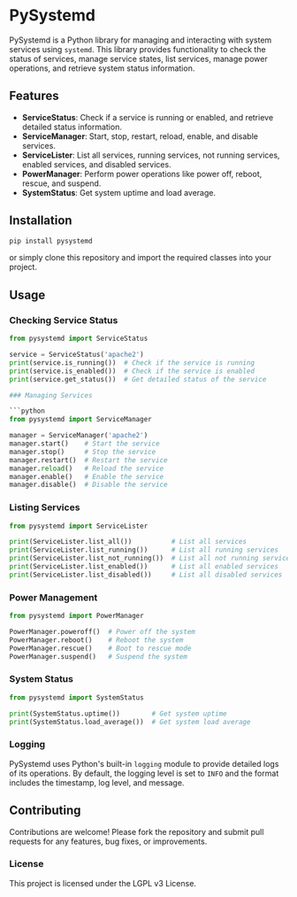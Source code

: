 # PySystemd

PySystemd is a Python library for managing and interacting with system services using `systemd`. This library provides functionality to check the status of services, manage service states, list services, manage power operations, and retrieve system status information.

## Features

- **ServiceStatus**: Check if a service is running or enabled, and retrieve detailed status information.
- **ServiceManager**: Start, stop, restart, reload, enable, and disable services.
- **ServiceLister**: List all services, running services, not running services, enabled services, and disabled services.
- **PowerManager**: Perform power operations like power off, reboot, rescue, and suspend.
- **SystemStatus**: Get system uptime and load average.

## Installation

```python
pip install pysystemd
```
or simply clone this repository and import the required classes into your project.

## Usage

### Checking Service Status

```python
from pysystemd import ServiceStatus

service = ServiceStatus('apache2')
print(service.is_running())  # Check if the service is running
print(service.is_enabled())  # Check if the service is enabled
print(service.get_status())  # Get detailed status of the service

### Managing Services

```python
from pysystemd import ServiceManager

manager = ServiceManager('apache2')
manager.start()    # Start the service
manager.stop()     # Stop the service
manager.restart()  # Restart the service
manager.reload()   # Reload the service
manager.enable()   # Enable the service
manager.disable()  # Disable the service
```

### Listing Services

```python
from pysystemd import ServiceLister

print(ServiceLister.list_all())          # List all services
print(ServiceLister.list_running())      # List all running services
print(ServiceLister.list_not_running())  # List all not running services
print(ServiceLister.list_enabled())      # List all enabled services
print(ServiceLister.list_disabled())     # List all disabled services
```

### Power Management

```python
from pysystemd import PowerManager

PowerManager.poweroff()  # Power off the system
PowerManager.reboot()    # Reboot the system
PowerManager.rescue()    # Boot to rescue mode
PowerManager.suspend()   # Suspend the system
```

### System Status

```python
from pysystemd import SystemStatus

print(SystemStatus.uptime())        # Get system uptime
print(SystemStatus.load_average())  # Get system load average
```

### Logging

PySystemd uses Python's built-in `logging` module to provide detailed logs of its operations. By default, the logging level is set to `INFO` and the format includes the timestamp, log level, and message.

## Contributing

Contributions are welcome! Please fork the repository and submit pull requests for any features, bug fixes, or improvements.

### License

This project is licensed under the LGPL v3 License.